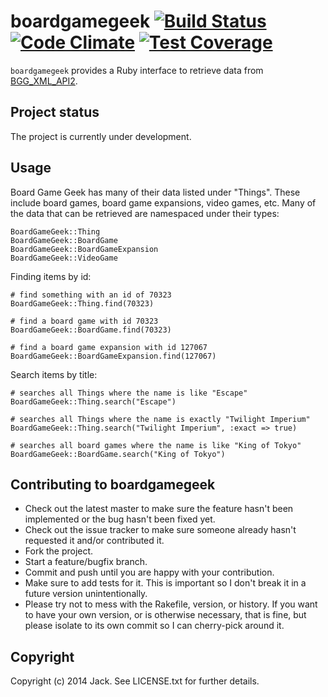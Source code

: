 # boardgamegeek [![Build Status](https://travis-ci.org/jackchoi/boardgamegeek.svg?branch=master)](https://travis-ci.org/jackchoi/boardgamegeek) [![Code Climate](https://codeclimate.com/github/jackchoi/boardgamegeek/badges/gpa.svg)](https://codeclimate.com/github/jackchoi/boardgamegeek) [![Test Coverage](https://codeclimate.com/github/jackchoi/boardgamegeek/badges/coverage.svg)](https://codeclimate.com/github/jackchoi/boardgamegeek)

`boardgamegeek` provides a Ruby interface to retrieve data from [BGG_XML_API2](http://boardgamegeek.com/wiki/page/BGG_XML_API2). 

## Project status

The project is currently under development.

## Usage

Board Game Geek has many of their data listed under "Things". These include board games, board game expansions, video games, etc. Many of the data that can be retrieved are namespaced under their types:

```
BoardGameGeek::Thing
BoardGameGeek::BoardGame
BoardGameGeek::BoardGameExpansion
BoardGameGeek::VideoGame
```

Finding items by id:

```
# find something with an id of 70323
BoardGameGeek::Thing.find(70323)

# find a board game with id 70323
BoardGameGeek::BoardGame.find(70323)

# find a board game expansion with id 127067
BoardGameGeek::BoardGameExpansion.find(127067)
```

Search items by title:

```
# searches all Things where the name is like "Escape"
BoardGameGeek::Thing.search("Escape")

# searches all Things where the name is exactly "Twilight Imperium"
BoardGameGeek::Thing.search("Twilight Imperium", :exact => true)

# searches all board games where the name is like "King of Tokyo"
BoardGameGeek::BoardGame.search("King of Tokyo")
```

## Contributing to boardgamegeek
 
* Check out the latest master to make sure the feature hasn't been implemented or the bug hasn't been fixed yet.
* Check out the issue tracker to make sure someone already hasn't requested it and/or contributed it.
* Fork the project.
* Start a feature/bugfix branch.
* Commit and push until you are happy with your contribution.
* Make sure to add tests for it. This is important so I don't break it in a future version unintentionally.
* Please try not to mess with the Rakefile, version, or history. If you want to have your own version, or is otherwise necessary, that is fine, but please isolate to its own commit so I can cherry-pick around it.

## Copyright

Copyright (c) 2014 Jack. See LICENSE.txt for
further details.
